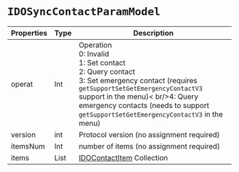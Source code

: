 # `IDOSyncContactParamModel`

| Properties | Type | Description |
| ----------- | ------- | ------------ |
| operat | Int | Operation<br/>0: Invalid<br/>1: Set contact<br/>2: Query contact<br/>3: Set emergency contact (requires `getSupportSetGetEmergencyContactV3` support in the menu)< br/>4: Query emergency contacts (needs to support `getSupportSetGetEmergencyContactV3` in the menu) |
| version | int | Protocol version (no assignment required) |
| itemsNum | Int | number of items (no assignment required) |
| items | List<IDOContactItem> | [IDOContactItem](IDOContactItem.md) Collection |



